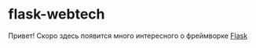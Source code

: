 # flask-webtech
Привет! 
Скоро здесь появится много интересного о фреймворке [Flask](http://flask.pocoo.org/)
